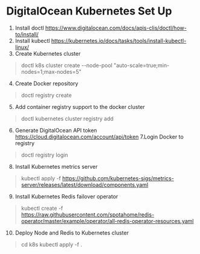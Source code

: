 # DigitalOcean Kubernetes Set Up
1. Install doctl https://www.digitalocean.com/docs/apis-clis/doctl/how-to/install/
2. Install kubectl https://kubernetes.io/docs/tasks/tools/install-kubectl-linux/
3. Create Kubernetes cluster
>doctl k8s cluster create <cluster-name> --node-pool "auto-scale=true;min-nodes=1;max-nodes=5"
4. Create Docker repository
>doctl registry create <globally-unique-registry-name>
5. Add container registry support to the docker cluster
>doctl kubernetes cluster registry add <cluster-name> <cluster-name> 
6. Generate DigitalOcean API token https://cloud.digitalocean.com/account/api/token
7.Login Docker to registry
>doctl registry login
8. Install Kubernetes metrics server
>kubectl apply -f https://github.com/kubernetes-sigs/metrics-server/releases/latest/download/components.yaml
9. Install Kubernetes Redis failover operator
>kubectl create -f https://raw.githubusercontent.com/spotahome/redis-operator/master/example/operator/all-redis-operator-resources.yaml
10. Deploy Node and Redis to Kubernetes cluster
>cd k8s
>kubectl apply -f .
